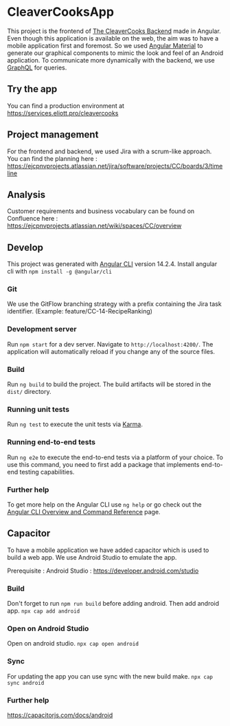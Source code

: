 # CleaverCooksApp
This project is the frontend of [The CleaverCooks Backend](https://github.com/CleaverCookers/CleaverCooksBackend) made in Angular. 
Even though this application is available on the web, the aim was to have a mobile application first and foremost. So we used [Angular Material](https://material.angular.io/) to generate our graphical components to mimic the look and feel of an Android application.
To communicate more dynamically with the backend, we use [GraphQL](https://graphql.org/) for queries.

## Try the app
You can find a production environment at https://services.eliott.pro/cleavercooks

## Project management
For the frontend and backend, we used Jira with a scrum-like approach.
You can find the planning here : https://ejcpnvprojects.atlassian.net/jira/software/projects/CC/boards/3/timeline

## Analysis
Customer requirements and business vocabulary can be found on Confluence here : https://ejcpnvprojects.atlassian.net/wiki/spaces/CC/overview

## Develop
This project was generated with [Angular CLI](https://github.com/angular/angular-cli) version 14.2.4.
Install angular cli with `npm install -g @angular/cli`

### Git
We use the GitFlow branching strategy with a prefix containing the Jira task identifier. (Example: feature/CC-14-RecipeRanking)

### Development server

Run `npm start` for a dev server. Navigate to `http://localhost:4200/`. The application will automatically reload if you change any of the source files.

### Build

Run `ng build` to build the project. The build artifacts will be stored in the `dist/` directory.

### Running unit tests

Run `ng test` to execute the unit tests via [Karma](https://karma-runner.github.io).

### Running end-to-end tests

Run `ng e2e` to execute the end-to-end tests via a platform of your choice. To use this command, you need to first add a package that implements end-to-end testing capabilities.

### Further help

To get more help on the Angular CLI use `ng help` or go check out the [Angular CLI Overview and Command Reference](https://angular.io/cli) page.

## Capacitor
To have a mobile application we have added capacitor which is used to build a web app. We use Android Studio to emulate the app. 

Prerequisite :
Android Studio  : https://developer.android.com/studio
### Build
Don't forget to run `npm run build` before adding android.
Then add android app.
`npx cap add android`
### Open on Android Studio
Open on android studio.
`npx cap open android`
### Sync 
For updating the app you can use sync with the new build make. 
`npx cap sync android`

### Further help
https://capacitorjs.com/docs/android
